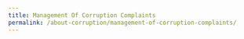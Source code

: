 ```yaml
---
title: Management Of Corruption Complaints
permalink: /about-corruption/management-of-corruption-complaints/
---
```


